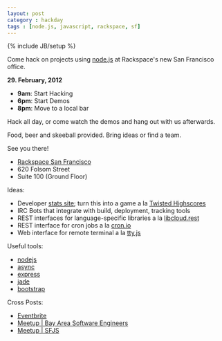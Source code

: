 ```yaml
---
layout: post
category : hackday
tags : [node.js, javascript, rackspace, sf]
---
```

{% include JB/setup %}

Come hack on projects using [node.js][nodejs] at Rackspace's new San Francisco office. 


<b>29. February, 2012</b>

<ul class="unstyled">
  <li><b>9am</b>: Start Hacking</li>
  <li><b>6pm</b>: Start Demos</li>
  <li><b>8pm</b>: Move to a local bar</li>
</ul>

Hack all day, or come watch the demos and hang out with us afterwards. 

Food, beer and skeeball provided. Bring ideas or find a team.

See you there!

<ul class="unstyled">
  <li><a href="http://maps.google.com/maps?q=620+Folsom+Street,+San+Francisco,+CA,+United+States&hl=de&sll=37.0625,-95.677068&sspn=48.77566,92.724609&oq=620+Folsom+S&hnear=620+Folsom+St,+San+Francisco,+California+94105&t=m&z=16">Rackspace San Francisco</a></li>
  <li>620 Folsom Street</li>
  <li>Suite 100 (Ground Floor)</li>
</ul>

Ideas:

- Developer [stats site][developer-stats]; turn this into a game a la [Twisted Highscores][highscores]
- IRC Bots that integrate with build, deployment, tracking tools
- REST interfaces for language-specific libraries a la [libcloud.rest][lcrest]
- REST interface for cron jobs a la [cron.io][cronio]
- Web interface for remote terminal a la [tty.js][ttyjs]

[nodejs]: http://nodejs.org/
[developer-stats]: https://github.com/hacktheplanet/developer-stats
[highscores]: http://twistedmatrix.com/highscores/
[lcrest]: https://github.com/Kami/libcloud.rest
[cronio]: http://cron.io/
[ttyjs]: https://github.com/chjj/tty.js

Useful tools:

- [nodejs](http://nodejs.org/ )
- [async](https://github.com/caolan/async )
- [express](http://expressjs.com/ )
- [jade](http://jade-lang.com/ )
- [bootstrap](http://twitter.github.com/bootstrap/ )

Cross Posts:

- [Eventbrite](http://nodejshackday.eventbrite.com/ )
- [Meetup | Bay Area Software Engineers]( )
- [Meetup | SFJS](http://www.meetup.com/jsmeetup/events/51361712/ )

